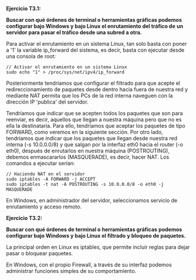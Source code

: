 **Ejercicio T3.1:**

**Buscar con qué órdenes de terminal o herramientas gráficas podemos**
**configurar bajo Windows y bajo Linux el enrutamiento del tráfico de**
**un servidor para pasar el tráfico desde una subred a otra.**

Para activar el enrutamiento en un sistema Linux, tan solo basta con 
poner a '1' la variable ip_forward del sistema, es decir,
basta con ejecutar desde una consola de root:

    // Activar el enrutamiento en un sistema Linux
    sudo echo "1" > /proc/sys/net/ipv4/ip_forward


Posteriormente tendríamos que configurar el filtrado para que acepte 
el redireccionamiento de paquetes desde dentro hacia fuera de nuestra 
red y mediante NAT permita que los PCs de la red interna naveguen con 
la dirección IP 'publica' del servidor.

Tendríamos que indicar que se acepten todos los paquetes que son para reenviar,
es decir, aquellos que llegan a nuestra máquina pero que no es ella la destinataria. 
Para ello, tendríamos que aceptar los paquetes de tipo FORWARD, como veremos en la 
siguiente sección. Por otro lado, tendríamos que indicar que los paquetes que llegan 
desde nuestra red interna (-s 10.0.0.0/8) y que salgan por la interfaz eth0 hacia el 
router (-o eth0), después de enrutarlos en nuestra máquina (POSTROUTING), debemos 
enmascararlos (MASQUERADE), es decir, hacer NAT. Los comandos a ejecutar serían:

    // Haciendo NAT en el servidor
    sudo iptables -A FORWARD -j ACCEPT
    sudo iptables -t nat -A POSTROUTING -s 10.0.0.0/8 -o eth0 -j MASQUERADE


En Windows, en administrador del servidor, seleccionamos servicio de enrutamiento y acceso remoto.

**Ejercicio T3.2:**

**Buscar con qué órdenes de terminal o herramientas gráficas**
**podemos configurar bajo Windows y bajo Linux el filtrado**
**y bloqueo de paquetes.**

La principal orden en Linux es iptables, que permite incluir reglas
para dejar pasar o bloquear paquetes.

En Windows, con el propio Firewall, a través de su interfaz podemos 
administrar funciones simples de su comportamiento.
